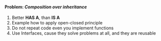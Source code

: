 #### Problem: ***Composition over inheritance***
1. Better **HAS A**, than **IS A**
2. Example how to apply open-closed principle
3. Do not repeat code even you implement functions
4. Use Interfaces, cause they solve problems at all, and they are reusable